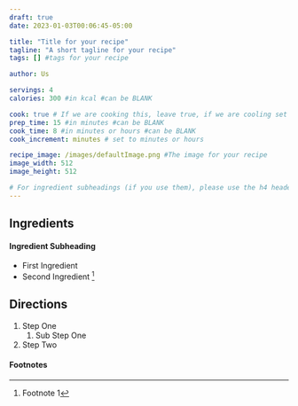 ```yaml
---
draft: true
date: 2023-01-03T00:06:45-05:00

title: "Title for your recipe"
tagline: "A short tagline for your recipe"
tags: [] #tags for your recipe

author: Us

servings: 4
calories: 300 #in kcal #can be BLANK

cook: true # If we are cooking this, leave true, if we are cooling set to false
prep_time: 15 #in minutes #can be BLANK
cook_time: 8 #in minutes or hours #can be BLANK
cook_increment: minutes # set to minutes or hours

recipe_image: /images/defaultImage.png #The image for your recipe
image_width: 512
image_height: 512

# For ingredient subheadings (if you use them), please use the h4 header.  For print view I have those elements targeted
---
```



## Ingredients

#### Ingredient Subheading

- First Ingredient
- Second Ingredient [^1]

## Directions

1. Step One
   1. Sub Step One
2. Step Two

#### Footnotes

[^1]: Footnote 1

